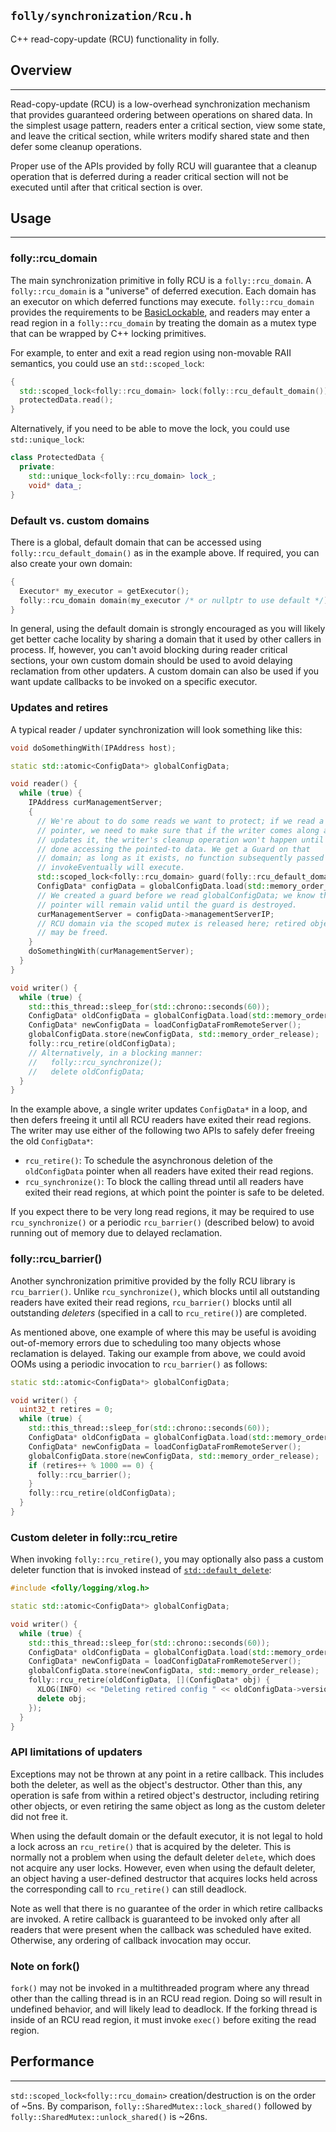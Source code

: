 `folly/synchronization/Rcu.h`
----------------------

C++ read-copy-update (RCU) functionality in folly.

## Overview
***

Read-copy-update (RCU) is a low-overhead synchronization mechanism that provides
guaranteed ordering between operations on shared data. In the simplest usage
pattern, readers enter a critical section, view some state, and leave the
critical section, while writers modify shared state and then defer some cleanup
operations.

Proper use of the APIs provided by folly RCU will guarantee that a cleanup
operation that is deferred during a reader critical section will not be executed
until after that critical section is over.

## Usage
***

### folly::rcu_domain

The main synchronization primitive in folly RCU is a `folly::rcu_domain`.  A
`folly::rcu_domain` is a "universe" of deferred execution. Each domain has an
executor on which deferred functions may execute. `folly::rcu_domain` provides
the requirements to be
[BasicLockable](https://en.cppreference.com/w/cpp/named_req/BasicLockable), and
readers may enter a read region in a `folly::rcu_domain` by treating the domain
as a mutex type that can be wrapped by C++ locking primitives.

For example, to enter and exit a read region using non-movable RAII semantics,
you could use an `std::scoped_lock`:

```Cpp
{
  std::scoped_lock<folly::rcu_domain> lock(folly::rcu_default_domain());
  protectedData.read();
}
```

Alternatively, if you need to be able to move the lock, you could use
`std::unique_lock`:

```Cpp
class ProtectedData {
  private:
    std::unique_lock<folly::rcu_domain> lock_;
    void* data_;
}
```

### Default vs. custom domains

There is a global, default domain that can be accessed using
`folly::rcu_default_domain()` as in the example above. If required, you can also
create your own domain:

```Cpp
{
  Executor* my_executor = getExecutor();
  folly::rcu_domain domain(my_executor /* or nullptr to use default */);
}
```

In general, using the default domain is strongly encouraged as you will likely
get better cache locality by sharing a domain that it used by other callers in
process. If, however, you can't avoid blocking during reader critical sections,
your own custom domain should be used to avoid delaying reclamation from other
updaters. A custom domain can also be used if you want update callbacks to be
invoked on a specific executor.

### Updates and retires

A typical reader / updater synchronization will look something like this:

```Cpp
void doSomethingWith(IPAddress host);

static std::atomic<ConfigData*> globalConfigData;

void reader() {
  while (true) {
    IPAddress curManagementServer;
    {
      // We're about to do some reads we want to protect; if we read a
      // pointer, we need to make sure that if the writer comes along and
      // updates it, the writer's cleanup operation won't happen until we're
      // done accessing the pointed-to data. We get a Guard on that
      // domain; as long as it exists, no function subsequently passed to
      // invokeEventually will execute.
      std::scoped_lock<folly::rcu_domain> guard(folly::rcu_default_domain());
      ConfigData* configData = globalConfigData.load(std::memory_order_consume);
      // We created a guard before we read globalConfigData; we know that the
      // pointer will remain valid until the guard is destroyed.
      curManagementServer = configData->managementServerIP;
      // RCU domain via the scoped mutex is released here; retired objects
      // may be freed.
    }
    doSomethingWith(curManagementServer);
  }
}

void writer() {
  while (true) {
    std::this_thread::sleep_for(std::chrono::seconds(60));
    ConfigData* oldConfigData = globalConfigData.load(std::memory_order_relaxed);
    ConfigData* newConfigData = loadConfigDataFromRemoteServer();
    globalConfigData.store(newConfigData, std::memory_order_release);
    folly::rcu_retire(oldConfigData);
    // Alternatively, in a blocking manner:
    //   folly::rcu_synchronize();
    //   delete oldConfigData;
  }
}
```
In the example above, a single writer updates `ConfigData*` in a loop, and then
defers freeing it until all RCU readers have exited their read regions. The
writer may use either of the following two APIs to safely defer freeing the
old `ConfigData*`:

* `rcu_retire()`: To schedule the asynchronous deletion of the `oldConfigData` pointer when all readers have exited their read regions.
* `rcu_synchronize()`: To block the calling thread until all readers have exited their read regions, at which point the pointer is safe to be deleted.

If you expect there to be very long read regions, it may be required to use
`rcu_synchronize()` or a periodic `rcu_barrier()` (described below) to avoid
running out of memory due to delayed reclamation.


### folly::rcu_barrier()

Another synchronization primitive provided by the folly RCU library is
`rcu_barrier()`. Unlike `rcu_synchronize()`, which blocks until all outstanding
readers have exited their read regions, `rcu_barrier()` blocks until all
outstanding *deleters* (specified in a call to `rcu_retire()`) are completed.

As mentioned above, one example of where this may be useful is avoiding
out-of-memory errors due to scheduling too many objects whose reclamation is
delayed. Taking our example from above, we could avoid OOMs using a periodic
invocation to `rcu_barrier()` as follows:

```Cpp
static std::atomic<ConfigData*> globalConfigData;

void writer() {
  uint32_t retires = 0;
  while (true) {
    std::this_thread::sleep_for(std::chrono::seconds(60));
    ConfigData* oldConfigData = globalConfigData.load(std::memory_order_relaxed);
    ConfigData* newConfigData = loadConfigDataFromRemoteServer();
    globalConfigData.store(newConfigData, std::memory_order_release);
    if (retires++ % 1000 == 0) {
      folly::rcu_barrier();
    }
    folly::rcu_retire(oldConfigData);
  }
}
```

### Custom deleter in folly::rcu_retire

When invoking `folly::rcu_retire()`, you may optionally also pass a custom
deleter function that is invoked instead of
[`std::default_delete`](https://en.cppreference.com/w/cpp/memory/default_delete):

```Cpp
#include <folly/logging/xlog.h>

static std::atomic<ConfigData*> globalConfigData;

void writer() {
  while (true) {
    std::this_thread::sleep_for(std::chrono::seconds(60));
    ConfigData* oldConfigData = globalConfigData.load(std::memory_order_relaxed);
    ConfigData* newConfigData = loadConfigDataFromRemoteServer();
    globalConfigData.store(newConfigData, std::memory_order_release);
    folly::rcu_retire(oldConfigData, [](ConfigData* obj) {
      XLOG(INFO) << "Deleting retired config " << oldConfigData->version);
      delete obj;
    });
  }
}
```

### API limitations of updaters

Exceptions may not be thrown at any point in a retire callback. This includes
both the deleter, as well as the object's destructor. Other than this, any
operation is safe from within a retired object's destructor, including retiring
other objects, or even retiring the same object as long as the custom deleter
did not free it.

When using the default domain or the default executor, it is not legal to hold a
lock across an `rcu_retire()` that is acquired by the deleter.  This is normally
not a problem when using the default deleter `delete`, which does not acquire
any user locks.  However, even when using the default deleter, an object having
a user-defined destructor that acquires locks held across the corresponding call
to `rcu_retire()` can still deadlock.

Note as well that there is no guarantee of the order in which retire callbacks
are invoked. A retire callback is guaranteed to be invoked only after all
readers that were present when the callback was scheduled have exited.
Otherwise, any ordering of callback invocation may occur.

### Note on fork()

`fork()` may not be invoked in a multithreaded program where any thread other
than the calling thread is in an RCU read region. Doing so will result in
undefined behavior, and will likely lead to deadlock. If the forking thread is
inside of an RCU read region, it must invoke `exec()` before exiting the read
region.

## Performance
***

`std::scoped_lock<folly::rcu_domain>` creation/destruction is on the order of
~5ns.  By comparison, `folly::SharedMutex::lock_shared()` followed by
`folly::SharedMutex::unlock_shared()` is ~26ns.
